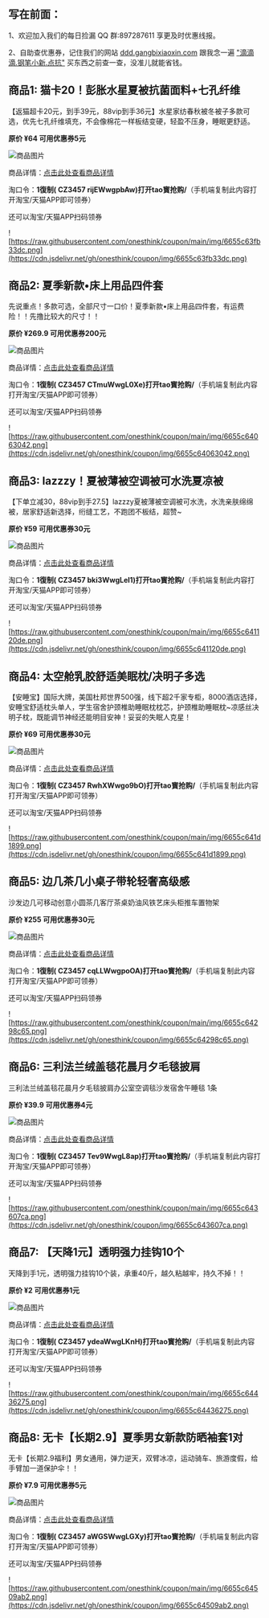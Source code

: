 ## 写在前面：

1、欢迎加入我们的每日捡漏 QQ 群:897287611 享更及时优惠线报。

2、自助查优惠券，记住我们的网站 [ddd.gangbixiaoxin.com](https://ddd.gangbixiaoxin.com) 跟我念一遍 ["滴滴滴.钢笔小新.点抗"](https://ddd.gangbixiaoxin.com) 买东西之前查一查，没准儿就能省钱。

## 商品1: 猫卡20！彭胀水星夏被抗菌面料+七孔纤维

【返猫超卡20元，到手39元，88vip到手36元】水星家纺春秋被冬被子多款可选，优先七孔纤维填充，不会像棉花一样板结变硬，轻盈不压身，睡眠更舒适。

**原价 ¥64 可用优惠券5元**

![商品图片](https://img.alicdn.com/bao/uploaded/O1CN01kjkdFS1gqtrBoTAVf_!!6000000004194-0-yinhe.jpg)

商品详情：[点击此处查看商品详情](https://s.click.taobao.com/t?e=m%3D2%26s%3D%2B3QuI16lnMJw4vFB6t2Z2ueEDrYVVa64yK8Cckff7TXLWlSKdGSYDkXomNsihucJt4hWD5k2kjPWbLW7uhxyboGvCrJWHk1%2FTyVl44vrPmd3miNKHWpinpVm%2FOAUUFw71qrpxiwMoCNxc1AtbZGVSz1as9dE8xRAUY7hrUMeysSMHuv7RoNv0Q0jFsbsQ7KW4C7OTwYx3B%2FyLmm1P11rAIIW7%2FTJA0gKB5hPsWye4Pc4hloFVyUFdYwZYP%2F6GtKGlbRMz6GTKAYZjQKfJ2UQf03O4wtQ3K90XH5t%2B8W%2BDyUJH9VDAh%2F8Bcl8iygA%2Bdf9X0%2B3obhRTo5xKmPmpIKZsA%3D%3D&amp;union_lens=lensId:TAPI@1716897333@21671028_11a8_18fbf0e41c6_e648@01)

淘口令：**1復制( CZ3457 rijEWwgpbAw)打开tao寳抢购/**（手机端复制此内容打开淘宝/天猫APP即可领券）</p>

还可以淘宝/天猫APP扫码领券

![https://raw.githubusercontent.com/onesthink/coupon/main/img/6655c63fb33dc.png](https://cdn.jsdelivr.net/gh/onesthink/coupon/img/6655c63fb33dc.png)

## 商品2: 夏季新款•床上用品四件套

先说重点！多款可选，全部尺寸一口价！夏季新款•床上用品四件套，有运费险！！先撸比较大的尺寸！！

**原价 ¥269.9 可用优惠券200元**

![商品图片](https://img.alicdn.com/imgextra/i2/2278533591/O1CN01Y63e881cOjESP2Urd_!!2278533591.jpg)

商品详情：[点击此处查看商品详情](https://s.click.taobao.com/t?e=m%3D2%26s%3D0YCELbCKWXZw4vFB6t2Z2ueEDrYVVa64XoO8tOebS%2BfLWlSKdGSYDkXomNsihucJxq3IhSJN6GTWbLW7uhxyboGvCrJWHk1%2FTyVl44vrPmd3miNKHWpinpVm%2FOAUUFw71qrpxiwMoCNxc1AtbZGVSy%2BDdG0Dzbzwb7muR1g1ROLNEPXytV9ALoS4zvCRUrquBXq%2Fvi6muXZUDfF%2F%2FEUvW7%2BajCoeivyHruPlSTKUF%2FDus6hW8qI7kz44YySh%2B6UoIi6cJdFXTL0bkJ5QxPS2Ci%2FKfJmqgrYAfWsUjZoD5RATodOuAThZHPROBo3T5YHTDseal0NfMDXJpWvVCAyWdKJn5AyUbPoV&amp;union_lens=lensId:TAPI@1716897334@21669af1_1156_18fbf0e4656_0b27@01)

淘口令：**1復制( CZ3457 CTmuWwgL0Xe)打开tao寳抢购/**（手机端复制此内容打开淘宝/天猫APP即可领券）</p>

还可以淘宝/天猫APP扫码领券

![https://raw.githubusercontent.com/onesthink/coupon/main/img/6655c64063042.png](https://cdn.jsdelivr.net/gh/onesthink/coupon/img/6655c64063042.png)

## 商品3: lazzzy！夏被薄被空调被可水洗夏凉被

【下单立减30，88vip到手27.5】lazzzy夏被薄被空调被可水洗，水洗亲肤绵绵被，居家舒适新选择，绗缝工艺，不跑团不板结，超赞~

**原价 ¥59 可用优惠券30元**

![商品图片](https://img.alicdn.com/i1/6000000005537/O1CN01HHoS0v1qlzqijK3XA_!!6000000005537-0-at.jpg)

商品详情：[点击此处查看商品详情](https://s.click.taobao.com/t?e=m%3D2%26s%3D07uJFaoCuixw4vFB6t2Z2ueEDrYVVa64yK8Cckff7TXLWlSKdGSYDkXomNsihucJ5x%2BIUlGKNpXWbLW7uhxyboGvCrJWHk1%2FTyVl44vrPmd3miNKHWpinpVm%2FOAUUFw71qrpxiwMoCNxc1AtbZGVSz1as9dE8xRAUY7hrUMeysSMHuv7RoNv0Q0jFsbsQ7KWSE7vzuXw5YCsqcjliDCzMHIevv1G%2Fc%2FNIjLn%2BSXXl2cfOl6Aqtve4NPUjfg2n5jRlbRMz6GTKAYZjQKfJ2UQf03O4wtQ3K90XXhKrcBJdMxgaBLg437xZYb9ZjNqGzqmX0%2B3obhRTo5xKmPmpIKZsA%3D%3D&amp;union_lens=lensId:TAPI@1716897335@21085874_1152_18fbf0e4aa3_e879@01)

淘口令：**1復制( CZ3457 bki3WwgLel1)打开tao寳抢购/**（手机端复制此内容打开淘宝/天猫APP即可领券）</p>

还可以淘宝/天猫APP扫码领券

![https://raw.githubusercontent.com/onesthink/coupon/main/img/6655c641120de.png](https://cdn.jsdelivr.net/gh/onesthink/coupon/img/6655c641120de.png)

## 商品4: 太空舱乳胶舒适美眠枕/决明子多选

【安睡宝】国际大牌，美国杜邦世界500强，线下超2千家专柜，8000酒店选择，安睡宝舒适枕头单人，学生宿舍护颈椎助睡眠枕枕芯，护颈椎助睡眠枕~凉感丝决明子枕，既能调节神经还能明目安神！妥妥的失眠人克星！

**原价 ¥69 可用优惠券30元**

![商品图片](https://img.alicdn.com/i4/2430446735/O1CN01qTyaDP1zcgRMNpBYp_!!2430446735.jpg)

商品详情：[点击此处查看商品详情](https://s.click.taobao.com/t?e=m%3D2%26s%3DiAkPx5liCrRw4vFB6t2Z2ueEDrYVVa64yK8Cckff7TXLWlSKdGSYDkXomNsihucJlovu%2FCElQOvWbLW7uhxyboGvCrJWHk1%2FTyVl44vrPmd3miNKHWpinpVm%2FOAUUFw71qrpxiwMoCNxc1AtbZGVS%2B8x9PBx1nnFosqNemoWcUMLZMqoQW%2BfuKGzo1lVxIio10vsl%2FUfv50qIGmAsBsdJUH%2BENL8Ak2tRzzXw6UOJGmwu%2BRBDcIh%2F5EJNdheiHc4ws5zs%2B1EtQ44%2BfirBrx7mM7AMx9cWAx%2BEiM%2FlSG%2FbZSRuUoTVxkzAIQl0Dq9zec1U1NVKZy3ECfGDF1NzTQoPw%3D%3D&amp;union_lens=lensId:TAPI@1716897337@213dab6b_117f_18fbf0e4ee2_8244@01)

淘口令：**1復制( CZ3457 RwhXWwgo9bO)打开tao寳抢购/**（手机端复制此内容打开淘宝/天猫APP即可领券）</p>

还可以淘宝/天猫APP扫码领券

![https://raw.githubusercontent.com/onesthink/coupon/main/img/6655c641d1899.png](https://cdn.jsdelivr.net/gh/onesthink/coupon/img/6655c641d1899.png)

## 商品5: 边几茶几小桌子带轮轻奢高级感

沙发边几可移动创意小圆茶几客厅茶桌奶油风铁艺床头柜推车置物架

**原价 ¥255 可用优惠券30元**

![商品图片](https://img.alicdn.com/bao/uploaded/i3/41638240/O1CN012OvGt12AjyXck1xig_!!41638240.jpg)

商品详情：[点击此处查看商品详情](https://s.click.taobao.com/t?e=m%3D2%26s%3DjKQlr3ADI45w4vFB6t2Z2ueEDrYVVa64XoO8tOebS%2BfLWlSKdGSYDkXomNsihucJMMgx22UI05bWbLW7uhxyboGvCrJWHk1%2FTyVl44vrPmd3miNKHWpinpVm%2FOAUUFw71qrpxiwMoCNxc1AtbZGVSzFCpOqkk1k6%2BqYbHN19EjT9Umq014SDk1HQ59Ao%2BxITv6uwYJfQoRlkHLjFFNyvPmYzo3HJoeBiRnOz4IFbsVeGC95%2FI766%2BmCFVTCx0fWzPkckEBp5LmY4%2BfirBrx7mPuaLj4e9qvPbcUExqq4XP8bkJ5QxPS2Cr0Z%2FbOZSK95&amp;union_lens=lensId:TAPI@1716897338@212ce176_119a_18fbf0e536a_6878@01)

淘口令：**1復制( CZ3457 cqLLWwgpoOA)打开tao寳抢购/**（手机端复制此内容打开淘宝/天猫APP即可领券）</p>

还可以淘宝/天猫APP扫码领券

![https://raw.githubusercontent.com/onesthink/coupon/main/img/6655c64298c65.png](https://cdn.jsdelivr.net/gh/onesthink/coupon/img/6655c64298c65.png)

## 商品6: 三利法兰绒盖毯花晨月夕毛毯披肩

三利法兰绒盖毯花晨月夕毛毯披肩办公室空调毯沙发宿舍午睡毯 1条

**原价 ¥39.9 可用优惠券4元**

![商品图片](https://img.alicdn.com/bao/uploaded/i1/6000000005300/O1CN01RuCPw91p1S6eMm1h3_!!6000000005300-0-sm.jpg)

商品详情：[点击此处查看商品详情](https://s.click.taobao.com/t?e=m%3D2%26s%3D3DTD%2BHmveQBw4vFB6t2Z2ueEDrYVVa64yK8Cckff7TXLWlSKdGSYDkXomNsihucJ79%2FTFaMDK6TWbLW7uhxyboGvCrJWHk1%2FTyVl44vrPmd3miNKHWpinpVm%2FOAUUFw71qrpxiwMoCNxc1AtbZGVSz1as9dE8xRAUY7hrUMeysSMHuv7RoNv0Q0jFsbsQ7KW6klm1bB2eFwUwAnrLemwg%2B3i7QSUfuYT%2Fw%2FRSI7MY69IluNdQzT6YpmXcIluE%2B8BlbRMz6GTKAYZjQKfJ2UQf03O4wtQ3K90XXhKrcBJdMxGP1M2Y176of1MwvgnrcNJX0%2B3obhRTo5xKmPmpIKZsA%3D%3D&amp;union_lens=lensId:TAPI@1716897339@213cc545_1191_18fbf0e585e_3ad3@01)

淘口令：**1復制( CZ3457 Tev9WwgL8ap)打开tao寳抢购/**（手机端复制此内容打开淘宝/天猫APP即可领券）</p>

还可以淘宝/天猫APP扫码领券

![https://raw.githubusercontent.com/onesthink/coupon/main/img/6655c643607ca.png](https://cdn.jsdelivr.net/gh/onesthink/coupon/img/6655c643607ca.png)

## 商品7: 【天降1元】透明强力挂钩10个

天降到手1元，透明强力挂钩10个装，承重40斤，越久粘越牢，持久不掉！！

**原价 ¥2 可用优惠券1元**

![商品图片](https://img.alicdn.com/i2/3937219703/O1CN01hmqEFX2LY1xVlFc1c_!!3937219703-0-C2M.jpg)

商品详情：[点击此处查看商品详情](https://s.click.taobao.com/t?e=m%3D2%26s%3DeG8yolm%2Ba5tw4vFB6t2Z2ueEDrYVVa64yK8Cckff7TXLWlSKdGSYDjgpNV9ZEWtiJ1gyddu7kN%2FWbLW7uhxyboGvCrJWHk1%2FTyVl44vrPmd3miNKHWpinpVm%2FOAUUFw71qrpxiwMoCNxc1AtbZGVSxgF69aVnJe8X85933pRetALZMqoQW%2BfuKGzo1lVxIiokYcmevyIRtJenrUiPbDlgplRcfVtEqsWDSTSHt1bUOqweFJyIy5tVv6qL1D3E5KCu5%2Frs9dftlo4%2BfirBrx7mM7AMx9cWAx%2BEiM%2FlSG%2FbZRpb7R0Q6ffTMuxOLOT%2FlTaU1NVKZy3ECfGDF1NzTQoPw%3D%3D&amp;umpChannel=tblmqdyh&amp;u_channel=tblmqdyh&amp;union_lens=lensId:TAPI@1716897340@213e71e2_1169_18fbf0e5d28_764e@01)

淘口令：**1復制( CZ3457 ydeaWwgLKnH)打开tao寳抢购/**（手机端复制此内容打开淘宝/天猫APP即可领券）</p>

还可以淘宝/天猫APP扫码领券

![https://raw.githubusercontent.com/onesthink/coupon/main/img/6655c64436275.png](https://cdn.jsdelivr.net/gh/onesthink/coupon/img/6655c64436275.png)

## 商品8: 无卡【长期2.9】夏季男女新款防晒袖套1对

无卡【长期2.9福利】男女通用，弹力逆天，双臂冰凉，运动骑车、旅游度假，给手臂加一道保护伞！！

**原价 ¥7.9 可用优惠券5元**

![商品图片](https://img.alicdn.com/imgextra/i4/4033592471/O1CN01s7wb7d1U7lcWFk2jA_!!4033592471.png)

商品详情：[点击此处查看商品详情](https://s.click.taobao.com/t?e=m%3D2%26s%3D%2BYkv%2F4aV9Mxw4vFB6t2Z2ueEDrYVVa64XoO8tOebS%2BfLWlSKdGSYDjgpNV9ZEWti8sviUM61dt3WbLW7uhxyboGvCrJWHk1%2FTyVl44vrPmd3miNKHWpinpVm%2FOAUUFw71qrpxiwMoCNxc1AtbZGVS8vMjZMx%2BZRnO0bL1kyb2KoLZMqoQW%2BfuKGzo1lVxIio%2B3G8lp4RUKy%2FCB4%2B9tglR0gcC3PM1aN1WM0wQomhO6O9mWiMrAuuHDNsFx53XRlSY6YTSLr7xlk4%2BfirBrx7mM7AMx9cWAx%2BEiM%2FlSG%2FbZTVbVlwwNVeRqRA1sdrkLl9U1NVKZy3ECfGDF1NzTQoPw%3D%3D&amp;union_lens=lensId:TAPI@1716897342@212c5cbd_118a_18fbf0e6290_8946@01)

淘口令：**1復制( CZ3457 aWGSWwgLGXy)打开tao寳抢购/**（手机端复制此内容打开淘宝/天猫APP即可领券）</p>

还可以淘宝/天猫APP扫码领券

![https://raw.githubusercontent.com/onesthink/coupon/main/img/6655c64509ab2.png](https://cdn.jsdelivr.net/gh/onesthink/coupon/img/6655c64509ab2.png)

